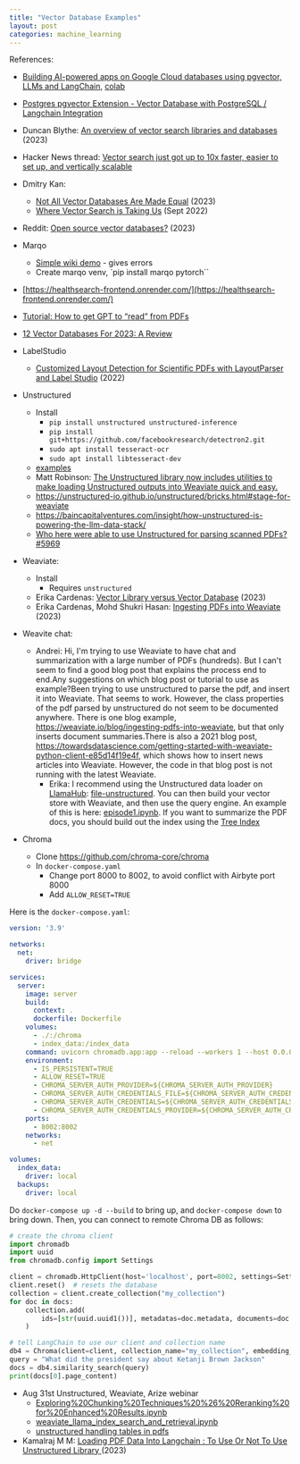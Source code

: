 ```yaml
---
title: "Vector Database Examples"
layout: post
categories: machine_learning 
---
```


References:
* [Building AI-powered apps on Google Cloud databases using pgvector, LLMs and LangChain](https://cloud.google.com/blog/products/databases/using-pgvector-llms-and-langchain-with-google-cloud-databases), [colab](https://colab.research.google.com/github/GoogleCloudPlatform/python-docs-samples/blob/main/cloud-sql/postgres/pgvector/notebooks/pgvector_gen_ai_demo.ipynb#scrollTo=DS7GdlJ1XowY)
* [Postgres pgvector Extension - Vector Database with PostgreSQL / Langchain Integration](https://www.youtube.com/watch?v=FDBnyJu_Ndg)
* Duncan Blythe: [An overview of vector search libraries and databases](https://www.linkedin.com/pulse/overview-vector-search-libraries-databases-duncan-blythe/) (2023)
* Hacker News thread: [Vector search just got up to 10x faster, easier to set up, and vertically scalable](https://news.ycombinator.com/item?id=32487856)
* Dmitry Kan:
  * [Not All Vector Databases Are Made Equal](https://towardsdatascience.com/milvus-pinecone-vespa-weaviate-vald-gsi-what-unites-these-buzz-words-and-what-makes-each-9c65a3bd0696) (2023)
  * [Where Vector Search is Taking Us](https://haystackconf.com/files/slides/haystack2022/Dmitry-Haystack-Keynote.pdf) (Sept 2022)
* Reddit: [Open source vector databases?](https://www.reddit.com/r/ChatGPTCoding/comments/14112ol/open_source_vector_databases/) (2023)
* Marqo
  * [Simple wiki demo](https://docs.marqo.ai/0.0.10/End-to-End%20Examples/simple_wiki_demo/) - gives errors
  * Create marqo venv, `pip install marqo pytorch``
* [https://healthsearch-frontend.onrender.com/](https://healthsearch-frontend.onrender.com/)
* [Tutorial: How to get GPT to “read” from PDFs](https://medium.com/@brianlimyisheng1997/tutorial-how-to-get-gpt-to-read-from-pdfs-cccc4d189a2b)
* [ 12 Vector Databases For 2023: A Review](https://lakefs.io/blog/12-vector-databases-2023/)

* LabelStudio
  * [Customized Layout Detection for Scientific PDFs with LayoutParser and Label Studio](https://www.youtube.com/watch?v=puOKTFXRyr4) (2022)

* Unstructured
  * Install
    * `pip install unstructured unstructured-inference`
    * `pip install git+https://github.com/facebookresearch/detectron2.git`
    * `sudo apt install tesseract-ocr`
    * `sudo apt install libtesseract-dev`    
  * [examples](https://github.com/Unstructured-IO/unstructured/tree/main/examples)
  * Matt Robinson: [The Unstructured library now includes utilities to make loading Unstructured outputs into Weaviate quick and easy.](https://www.linkedin.com/posts/mthwrobinson_ingesting-pdfs-into-weaviate-weaviate-activity-7070142403541655552-XptZ/)
  * https://unstructured-io.github.io/unstructured/bricks.html#stage-for-weaviate
  * https://baincapitalventures.com/insight/how-unstructured-is-powering-the-llm-data-stack/
  * [Who here were able to use Unstructured for parsing scanned PDFs? #5969 ](https://github.com/langchain-ai/langchain/discussions/5969)

* Weaviate:
  * Install
    * Requires `unstructured`
  * Erika Cardenas: [Vector Library versus Vector Database](https://weaviate.io/blog/vector-library-vs-vector-database) (2023)
  * Erika Cardenas, Mohd Shukri Hasan: [Ingesting PDFs into Weaviate](https://weaviate.io/blog/ingesting-pdfs-into-weaviate) (2023)


* Weavite chat:
  * Andrei: Hi, I'm trying to use Weaviate to have chat and summarization with a large number of PDFs (hundreds). But I can't seem to find a good blog post that explains the process end to end.Any suggestions on which blog post or tutorial to use as example?Been trying to use unstructured to parse the pdf, and insert it into Weaviate. That seems to work. However, the class properties of the pdf parsed by unstructured do not seem to be documented anywhere. There is one blog example, https://weaviate.io/blog/ingesting-pdfs-into-weaviate, but that only inserts document summaries.There is also a 2021 blog post, https://towardsdatascience.com/getting-started-with-weaviate-python-client-e85d14f19e4f, which shows how to insert news articles into Weaviate. However, the code in that blog post is not running with the latest Weaviate.
    * Erika: I recommend using the Unstructured data loader on [LlamaHub](https://github.com/emptycrown/llama-hub): [file-unstructured](https://llamahub.ai/l/file-unstructured). You can then build your vector store with Weaviate, and then use the query engine. An example of this is here: [episode1.ipynb](https://github.com/weaviate/recipes/blob/main/integrations/llamaindex/data-loaders-episode1/episode1.ipynb). If you want to summarize the PDF docs, you should build out the index using the [Tree Index](https://gpt-index.readthedocs.io/en/latest/core_modules/data_modules/index/index_guide.html#tree-index)


* Chroma
  * Clone https://github.com/chroma-core/chroma
  * In `docker-compose.yaml`
    * Change port 8000 to 8002, to avoid conflict with Airbyte port 8000
    * Add `ALLOW_RESET=TRUE`

Here is the `docker-compose.yaml`:
```yaml
version: '3.9'

networks:
  net:
    driver: bridge

services:
  server:
    image: server
    build:
      context: .
      dockerfile: Dockerfile
    volumes:
      - ./:/chroma
      - index_data:/index_data
    command: uvicorn chromadb.app:app --reload --workers 1 --host 0.0.0.0 --port 8002 --log-config log_config.yml
    environment:
      - IS_PERSISTENT=TRUE
      - ALLOW_RESET=TRUE
      - CHROMA_SERVER_AUTH_PROVIDER=${CHROMA_SERVER_AUTH_PROVIDER}
      - CHROMA_SERVER_AUTH_CREDENTIALS_FILE=${CHROMA_SERVER_AUTH_CREDENTIALS_FILE}
      - CHROMA_SERVER_AUTH_CREDENTIALS=${CHROMA_SERVER_AUTH_CREDENTIALS}
      - CHROMA_SERVER_AUTH_CREDENTIALS_PROVIDER=${CHROMA_SERVER_AUTH_CREDENTIALS_PROVIDER}
    ports:
      - 8002:8002
    networks:
      - net

volumes:
  index_data:
    driver: local
  backups:
    driver: local
```

Do `docker-compose up -d --build` to bring up, and `docker-compose down` to bring down. Then, you can connect to remote Chroma DB as follows:

```python
# create the chroma client
import chromadb
import uuid
from chromadb.config import Settings

client = chromadb.HttpClient(host='localhost', port=8002, settings=Settings(allow_reset=True))
client.reset()  # resets the database
collection = client.create_collection("my_collection")
for doc in docs:
    collection.add(
        ids=[str(uuid.uuid1())], metadatas=doc.metadata, documents=doc.page_content
    )

# tell LangChain to use our client and collection name
db4 = Chroma(client=client, collection_name="my_collection", embedding_function=embedding_function)
query = "What did the president say about Ketanji Brown Jackson"
docs = db4.similarity_search(query)
print(docs[0].page_content)
```

* Aug 31st Unstructured, Weaviate, Arize webinar
  * [Exploring%20Chunking%20Techniques%20%26%20Reranking%20for%20Enhanced%20Results.ipynb](https://colab.research.google.com/github/ron-unstructured/arize-weaviate-unstructured-webinar/blob/main/Exploring%20Chunking%20Techniques%20%26%20Reranking%20for%20Enhanced%20Results.ipynb#scrollTo=cf9be012c5da0323)
  * [weaviate_llama_index_search_and_retrieval.ipynb](https://colab.research.google.com/github/ruiciroT/phoenix/blob/weaviate/tutorials/weaviate_llama_index_search_and_retrieval.ipynb)
  * [unstructured handling tables in pdfs](https://unstructured-io.github.io/unstructured/bricks/partition.html#partition-pdf)
* Kamalraj M M: [Loading PDF Data Into Langchain : To Use Or Not To Use Unstructured Library ](https://www.youtube.com/watch?v=Sbm1rGsZG2g) (2023)